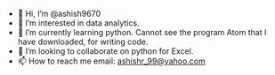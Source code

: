 - 👋 Hi, I’m @ashish9670
- 👀 I’m interested in data analytics.
- 🌱 I’m currently learning python. Cannot see the program Atom that I have downloaded, for writing code. 
- 💞️ I’m looking to collaborate on python for Excel.
- 📫 How to reach me email: ashishr_99@yahoo.com

<!---
ashish9670/ashish9670 is a ✨ special ✨ repository because its `README.md` (this file) appears on your GitHub profile.
You can click the Preview link to take a look at your changes.
--->
